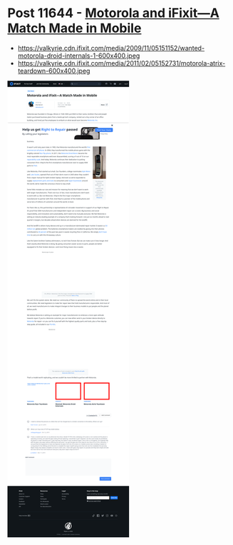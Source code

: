 # Post 11644 - [Motorola and iFixit—A Match Made in Mobile](https://www.ifixit.com/News/11644/motorola-ifixit-partnership)

- https://valkyrie.cdn.ifixit.com/media/2009/11/05151152/wanted-motorola-droid-internals-1-600x400.jpeg
- https://valkyrie.cdn.ifixit.com/media/2011/02/05152731/motorola-atrix-teardown-600x400.jpeg

![screencap](screenshots/0b540e7d-8368-4595-8471-0abcfae40c57.png)
